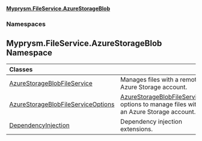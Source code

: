 #### [Myprysm.FileService.AzureStorageBlob](index.md 'index')
### Namespaces
<a name='Myprysm_FileService_AzureStorageBlob'></a>
## Myprysm.FileService.AzureStorageBlob Namespace

| Classes | |
| :--- | :--- |
| [AzureStorageBlobFileService](Myprysm_FileService_AzureStorageBlob_AzureStorageBlobFileService.md 'Myprysm.FileService.AzureStorageBlob.AzureStorageBlobFileService') | Manages files with a remote Azure Storage account.<br/> |
| [AzureStorageBlobFileServiceOptions](Myprysm_FileService_AzureStorageBlob_AzureStorageBlobFileServiceOptions.md 'Myprysm.FileService.AzureStorageBlob.AzureStorageBlobFileServiceOptions') | [AzureStorageBlobFileService](Myprysm_FileService_AzureStorageBlob_AzureStorageBlobFileService.md 'Myprysm.FileService.AzureStorageBlob.AzureStorageBlobFileService') options to manage files with an Azure Storage account.<br/>             |
| [DependencyInjection](Myprysm_FileService_AzureStorageBlob_DependencyInjection.md 'Myprysm.FileService.AzureStorageBlob.DependencyInjection') | Dependency injection extensions.<br/> |
  
